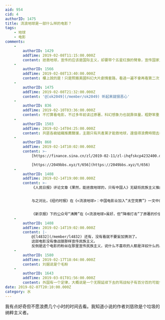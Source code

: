 ```yaml
---
aid: 954
cid: 4
authorID: 1475
title: 流浪地球是一部什么样的电影？
tags:
    - 地球
    - 电影
comments:
    -
        authorID: 1429
        addTime: 2019-02-08T11:15:00.000Z
        content: 拯救地球，宣传的应该是国际主义，却要带个五星红旗的臂章，宣传国家主义。
    -
        authorID: 1566
        addTime: 2019-02-08T13:40:00.000Z
        content: 樓上說的是！只是照搬美國科幻大片劇情套路，看過一遍不會再看第二次！也就那樣！
    -
        authorID: 1475
        addTime: 2019-02-08T21:32:00.000Z
        content: '@[ok2049](/member/ok2049) 听起来就很恶心'
    -
        authorID: 836
        addTime: 2019-02-10T03:36:00.000Z
        content: 不打算看电影，不过多年前读过原著，科幻想象力也就靠体量，粗野笨重，人物塑造教科书版得差，而且故事还烂尾了。
    -
        authorID: 1503
        addTime: 2019-02-14T04:25:00.000Z
        content: 共匪各級組織推薦聲援，主題只有共產黨才能救地球，還值得浪費時間去看嗎？
    -
        authorID: 860
        addTime: 2019-02-14T10:02:00.000Z
        content: >-
            [https://finance.sina.cn/zl/2019-02-11/zl-ihqfskcp4232400.d.html?from=wap](https://finance.sina.cn/zl/2019-02-11/zl-ihqfskcp4232400.d.html?from=wap)  

            [https://2049bbs.xyz/t/656](https://2049bbs.xyz/t/656)
    -
        authorID: 1408
        addTime: 2019-02-14T19:00:00.000Z
        content: >-
            《人民日报》评论文章《果然，能拯救地球的，只有中国人》无疑将民族主义推向了高潮，它突出了“流浪地球”的中国特色：“在拯救地球这个经典到甚至有些烂俗的母题上，欧美人的思路往往是派出探险队寻找新家园，而《流浪地球》则体现出中国人安土重迁的老传统——对生活了300万年的‘祖宅’不离不弃”，“中国科幻的内核一直有别于欧美科幻，《流浪地球》体现的是一种将全人类团结在一起“集中力量办大事”的理念。因此，虽然《流浪地球》是一部中国科幻电影，但丝毫没有刻意凸显中国的地位，恰恰相反，电影弱化了中国人的身份，将整个人类当做一个命运共同体，这是其区别于好莱坞电影的重要之处，而‘天下大同’也是中国人对美好社会的一个共识和一直以来努力的方向”。


            与之对比，《纽约时报》在《<流浪地球>：中国电影业加入“太空竞赛”》一文中的评价更加中立：“与《红海行动》和两部英雄痛打西方恶棍的兰博式《战狼》不同，《流浪地球》并不带有沙文主义色彩，尽管该片中也有《战狼》系列的主角吴京。”


            《新京报》下的公众号“沸腾”在《<流浪地球>虽好，但“降维打击”了原著的价值观》一文中，作者宋金波指出，改编之后的《流浪地球》在其内核上其实是“反刘慈欣”的：“在原著中，角色的种族、国家属性被淡化。原著中，主人公娶了一位日本妻子，而最后，由于不信任联合政府而产生的叛军，以及被处死的五千名地球派，都直指人性的弱点，也是对人性之恶的无情拷问。由此可见，原著是在努力做到在‘人类命运共同体’的尺度上进行叙事。而在电影中，叙事的视角和情感被拉回到“国族荣辱”的层面，通过黑化其他国家小分队的形象来反衬主角的英雄主义。”
    -
        authorID: 1408
        addTime: 2019-02-14T19:02:00.000Z
        content: |-
            @[l4832](/member/l4832) 还有，没有看就不要妄加猜测了。  
            这部电影没有像战狼那样宣传民族主义。  
            反倒是这个电影的粉丝在那里宣传民族主义，说什么不喜欢的人都是洋奴什么的。
    -
        authorID: 1580
        addTime: 2019-02-17T18:04:00.000Z
        content: 刘据说是个毛粉
    -
        authorID: 1643
        addTime: 2019-03-01T01:56:00.000Z
        content: 外国有一个定律，大概说是一个无限延续下去的骂战帖子有百分百的可能性提到某某人是纳粹。你这一楼就说刘是个纳粹，这还讨论个屁哦
date: 2019-02-07T20:10:00.000Z
category: 水
---
```


我有点好奇但不愿浪费几个小时的时间去看。我知道小说的作者刘慈欣是个垃圾的纳粹主义者。
